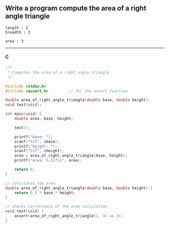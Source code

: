 ## Write a program compute the area of a right angle triangle

```
length : 2
breadth : 3

area : 3
```

---

<CodeBlock slots="heading, code" repeat="1" languages="C" />

#### C

```c
/**
 * Computes the area of a right angle triangle
 */

#include <stdio.h>
#include <assert.h>         // for the assert function

double area_of_right_angle_triangle(double base, double height);
void test(void);

int main(void) {
    double area, base, height;

    test();

    printf("base: ");
    scanf("%lf", &base);
    printf("height: ");
    scanf("%lf", &height);
    area = area_of_right_angle_triangle(base, height);
    printf("area: %.1lf\n", area);

    return 0;
}

// calculates the area
double area_of_right_angle_triangle(double base, double height) {
    return 0.5 * base * height;
}

// checks correctness of the area calculation
void test(void) {
    assert(area_of_right_angle_triangle(2, 3) == 3);
}
```